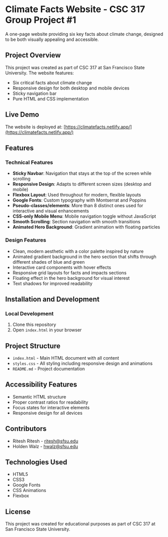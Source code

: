 # Climate Facts Website - CSC 317 Group Project #1

A one-page website providing six key facts about climate change, designed to be both visually appealing and accessible.

## Project Overview

This project was created as part of CSC 317 at San Francisco State University. The website features:

- Six critical facts about climate change
- Responsive design for both desktop and mobile devices
- Sticky navigation bar
- Pure HTML and CSS implementation

## Live Demo

The website is deployed at: [https://climatefacts.netlify.app/](https://climatefacts.netlify.app/)

## Features

### Technical Features

- **Sticky Navbar**: Navigation that stays at the top of the screen while scrolling
- **Responsive Design**: Adapts to different screen sizes (desktop and mobile)
- **Flexbox Layout**: Used throughout for modern, flexible layouts
- **Google Fonts**: Custom typography with Montserrat and Poppins
- **Pseudo-classes/elements**: More than 8 distinct ones used for interactive and visual enhancements
- **CSS-only Mobile Menu**: Mobile navigation toggle without JavaScript
- **Smooth Scrolling**: Section navigation with smooth transitions
- **Animated Hero Background**: Gradient animation with floating particles

### Design Features

- Clean, modern aesthetic with a color palette inspired by nature
- Animated gradient background in the hero section that shifts through different shades of blue and green
- Interactive card components with hover effects
- Responsive grid layouts for facts and impacts sections
- Floating effect in the hero background for visual interest
- Text shadows for improved readability

## Installation and Development

### Local Development

1. Clone this repository
2. Open `index.html` in your browser

## Project Structure

- `index.html` - Main HTML document with all content
- `styles.css` - All styling including responsive design and animations
- `README.md` - Project documentation

## Accessibility Features

- Semantic HTML structure
- Proper contrast ratios for readability
- Focus states for interactive elements
- Responsive design for all devices

## Contributors

- Ritesh Ritesh - ritesh@sfsu.edu
- Holden Walz - hwalz@sfsu.edu

## Technologies Used

- HTML5
- CSS3
- Google Fonts
- CSS Animations
- Flexbox

## License

This project was created for educational purposes as part of CSC 317 at San Francisco State University.
